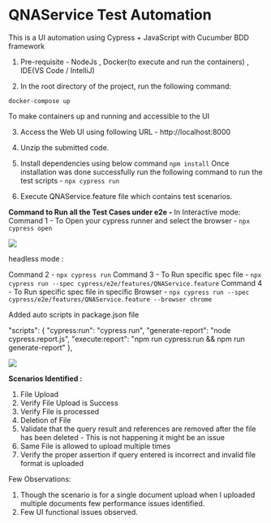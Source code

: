 # QNAService Test Automation

This is a UI automation using Cypress + JavaScript with Cucumber BDD framework

1. Pre-requisite  - NodeJs , Docker(to execute and run the containers) , IDE(VS Code / IntelliJ)

2. In the root directory of the project, run the following command:

`docker-compose up`

To make containers up and running and accessible to the UI

3. Access the Web UI using following URL - http://localhost:8000

4. Unzip the submitted code.
5. Install dependencies using below command
   `npm install`
   Once installation was done successfully run the following command to run the test scripts - `npx cypress run`

10. Execute QNAService.feature file which contains test scenarios.


**Command to Run all the Test Cases under e2e -**
In Interactive mode:
Command 1 - To Open your cypress runner and select the browser - `npx cypress open`

<img src="C:\Users\inthi\Desktop\Tetscase.png"/>

headless mode :

Command 2 - `npx cypress run`
Command 3 - To Run specific spec file - `npx cypress run --spec cypress/e2e/features/QNAService.feature`
Command 4 - To Run specific spec file in specific Browser - `npx cypress run --spec cypress/e2e/features/QNAService.feature --browser chrome`

Added auto scripts in package.json file

"scripts": {
"cypress:run": "cypress run",
"generate-report": "node cypress.report.js",
"execute:report": "npm run cypress:run && npm run generate-report"
},

<img src="C:\Users\inthi\Desktop\report.png"/>

**Scenarios Identified  :**
1. File Upload
2. Verify File Upload is Success
3. Verify File is processed
4. Deletion of File
5. Validate that the query result and references are removed after the file has been deleted - This is not happening it might be an issue
6. Same File is allowed to upload multiple times
7. Verify the proper assertion if query entered is incorrect and invalid file format is uploaded

Few Observations:
1. Though the scenario is for a single document upload when I uploaded multiple documents few performance issues identified.
2. Few UI functional issues observed.

